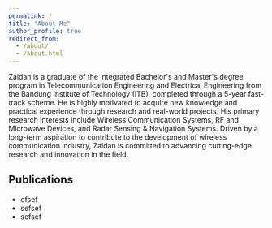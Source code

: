 ```yaml
---
permalink: /
title: "About Me"
author_profile: true
redirect_from: 
  - /about/
  - /about.html
---
```


Zaidan is a graduate of the integrated Bachelor's and Master's degree program in Telecommunication Engineering and Electrical Engineering from the Bandung Institute of Technology (ITB), completed through a 5-year fast-track scheme. He is highly motivated to acquire new knowledge and practical experience through research and real-world projects. His primary research interests include Wireless Communication Systems, RF and Microwave Devices, and Radar Sensing & Navigation Systems. Driven by a long-term aspiration to contribute to the development of wireless communication industry, Zaidan is committed to advancing cutting-edge research and innovation in the field.


## Publications
- efsef
- sefsef
- sefsef
